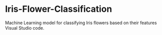 # Iris-Flower-Classification
Machine Learning model for classifying Iris flowers based on their features Visual Studio code.
